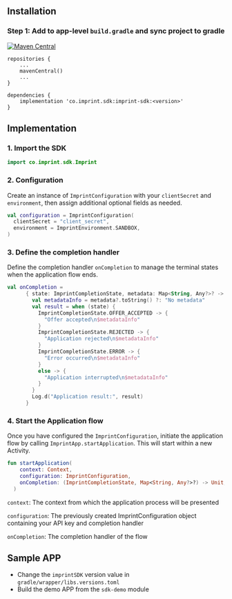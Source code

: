 ## Installation

### Step 1: Add to app-level `build.gradle` and sync project to gradle
[![Maven Central](https://img.shields.io/maven-central/v/co.imprint.sdk/imprint-sdk.svg)](https://central.sonatype.com/artifact/co.imprint.sdk/imprint-sdk)


```
repositories {     
    ...     
    mavenCentral() 
    ...
}

dependencies {     
    implementation 'co.imprint.sdk:imprint-sdk:<version>'
}
```

## Implementation
### 1. Import the SDK
```Kotlin
import co.imprint.sdk.Imprint
```

### 2. Configuration
Create an instance of `ImprintConfiguration` with your `clientSecret` and `environment`, then assign additional optional fields as needed.

```Kotlin
val configuration = ImprintConfiguration(
  clientSecret = "client_secret",
  environment = ImprintEnvironment.SANDBOX,
)
```

### 3. Define the completion handler
Define the completion handler `onCompletion` to manage the terminal states when the application flow ends.

```Kotlin
val onCompletion =
      { state: ImprintCompletionState, metadata: Map<String, Any?>? ->
        val metadataInfo = metadata?.toString() ?: "No metadata"
        val result = when (state) {
          ImprintCompletionState.OFFER_ACCEPTED -> {
            "Offer accepted\n$metadataInfo"
          }
          ImprintCompletionState.REJECTED -> {
            "Application rejected\n$metadataInfo"
          }
          ImprintCompletionState.ERROR -> {
            "Error occurred\n$metadataInfo"
          }
          else -> {
            "Application interrupted\n$metadataInfo"
          }
        }
        Log.d("Application result:", result)
      }
```

### 4. Start the Application flow
Once you have configured the `ImprintConfiguration`, initiate the application flow by calling `ImprintApp.startApplication`. This will start within a new Activity.

```Kotlin
fun startApplication(
    context: Context,
    configuration: ImprintConfiguration,
    onCompletion: (ImprintCompletionState, Map<String, Any?>?) -> Unit,
  )
```


`context`: The context from which the application process will be presented

`configuration`: The previously created ImprintConfiguration object containing your API key and completion handler

`onCompletion`: The completion handler of the flow


## Sample APP

- Change the `imprintSDK` version value in `gradle/wrapper/libs.versions.toml`
- Build the demo APP from the `sdk-demo` module
